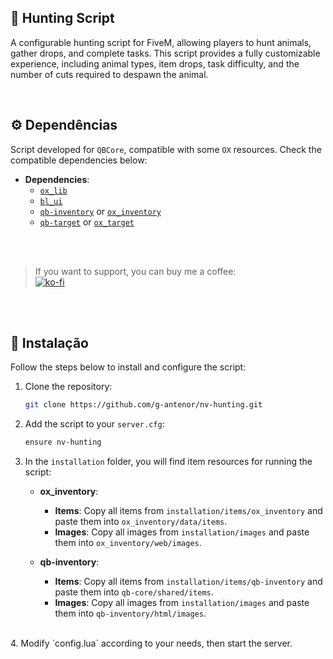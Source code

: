 ## 🐾 Hunting Script
A configurable hunting script for FiveM, allowing players to hunt animals, gather drops, and complete tasks. This script provides a fully customizable experience, including animal types, item drops, task difficulty, and the number of cuts required to despawn the animal.

<br>

## ⚙️ Dependências

Script developed for `QBCore`, compatible with some `OX` resources. 
Check the compatible dependencies below:
- **Dependencies**:
  - [`ox_lib`](https://github.com/overextended/ox_lib)
  - [`bl_ui`](https://github.com/Byte-Labs-Studio/bl_ui)
  - [`qb-inventory`](https://github.com/qbcore-framework/qb-inventory) or     [`ox_inventory`](https://github.com/overextended/ox_inventory)
  - [`qb-target`](https://github.com/qbcore-framework/qb-target) or [`ox_target`](https://github.com/overextended/ox_target)

<br>
<br>

>If you want to support, you can buy me a coffee: </br>
[![ko-fi](https://ko-fi.com/img/githubbutton_sm.svg)](https://ko-fi.com/D1D81650V6)


<br>
<br>

## 🚀 Instalação

Follow the steps below to install and configure the script:

1. Clone the repository:
   ```bash
   git clone https://github.com/g-antenor/nv-hunting.git
   ```
2. Add the script to your `server.cfg`:
    ```bash
    ensure nv-hunting
    ```
3. In the `installation` folder, you will find item resources for running the script:
    - **ox_inventory**:
        - **Items**: Copy all items from `installation/items/ox_inventory` and paste them into `ox_inventory/data/items`.
        - **Images**: Copy all images from `installation/images` and paste them into `ox_inventory/web/images`.

    - **qb-inventory**:
        - **Items**: Copy all items from `installation/items/qb-inventory` and paste them into `qb-core/shared/items`.
        - **Images**: Copy all images from `installation/images` and paste them into `qb-inventory/html/images`.
<br>
4. Modify `config.lua` according to your needs, then start the server.



